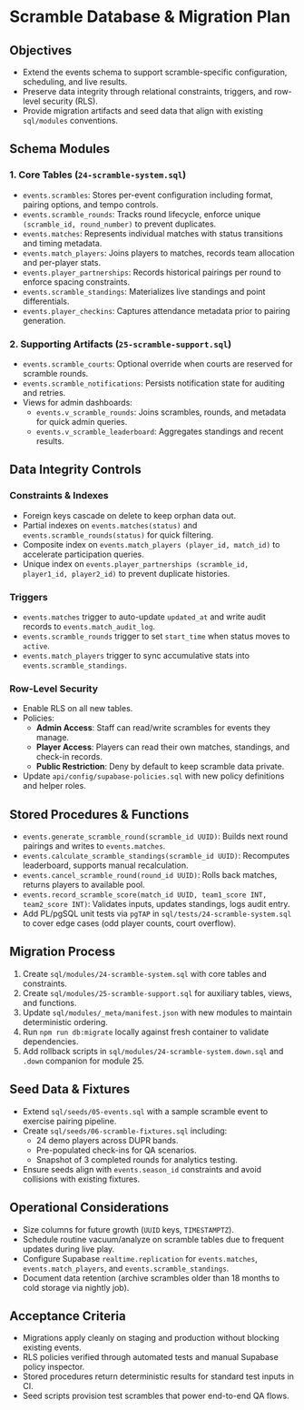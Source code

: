 # Scramble Database & Migration Plan

## Objectives
- Extend the events schema to support scramble-specific configuration, scheduling, and live results.
- Preserve data integrity through relational constraints, triggers, and row-level security (RLS).
- Provide migration artifacts and seed data that align with existing `sql/modules` conventions.

## Schema Modules

### 1. Core Tables (`24-scramble-system.sql`)
- `events.scrambles`: Stores per-event configuration including format, pairing options, and tempo controls.
- `events.scramble_rounds`: Tracks round lifecycle, enforce unique `(scramble_id, round_number)` to prevent duplicates.
- `events.matches`: Represents individual matches with status transitions and timing metadata.
- `events.match_players`: Joins players to matches, records team allocation and per-player stats.
- `events.player_partnerships`: Records historical pairings per round to enforce spacing constraints.
- `events.scramble_standings`: Materializes live standings and point differentials.
- `events.player_checkins`: Captures attendance metadata prior to pairing generation.

### 2. Supporting Artifacts (`25-scramble-support.sql`)
- `events.scramble_courts`: Optional override when courts are reserved for scramble rounds.
- `events.scramble_notifications`: Persists notification state for auditing and retries.
- Views for admin dashboards:
  - `events.v_scramble_rounds`: Joins scrambles, rounds, and metadata for quick admin queries.
  - `events.v_scramble_leaderboard`: Aggregates standings and recent results.

## Data Integrity Controls

### Constraints & Indexes
- Foreign keys cascade on delete to keep orphan data out.
- Partial indexes on `events.matches(status)` and `events.scramble_rounds(status)` for quick filtering.
- Composite index on `events.match_players (player_id, match_id)` to accelerate participation queries.
- Unique index on `events.player_partnerships (scramble_id, player1_id, player2_id)` to prevent duplicate histories.

### Triggers
- `events.matches` trigger to auto-update `updated_at` and write audit records to `events.match_audit_log`.
- `events.scramble_rounds` trigger to set `start_time` when status moves to `active`.
- `events.match_players` trigger to sync accumulative stats into `events.scramble_standings`.

### Row-Level Security
- Enable RLS on all new tables.
- Policies:
  - **Admin Access**: Staff can read/write scrambles for events they manage.
  - **Player Access**: Players can read their own matches, standings, and check-in records.
  - **Public Restriction**: Deny by default to keep scramble data private.
- Update `api/config/supabase-policies.sql` with new policy definitions and helper roles.

## Stored Procedures & Functions
- `events.generate_scramble_round(scramble_id UUID)`: Builds next round pairings and writes to `events.matches`.
- `events.calculate_scramble_standings(scramble_id UUID)`: Recomputes leaderboard, supports manual recalculation.
- `events.cancel_scramble_round(round_id UUID)`: Rolls back matches, returns players to available pool.
- `events.record_scramble_score(match_id UUID, team1_score INT, team2_score INT)`: Validates inputs, updates standings, logs audit entry.
- Add PL/pgSQL unit tests via `pgTAP` in `sql/tests/24-scramble-system.sql` to cover edge cases (odd player counts, court overflow).

## Migration Process
1. Create `sql/modules/24-scramble-system.sql` with core tables and constraints.
2. Create `sql/modules/25-scramble-support.sql` for auxiliary tables, views, and functions.
3. Update `sql/modules/_meta/manifest.json` with new modules to maintain deterministic ordering.
4. Run `npm run db:migrate` locally against fresh container to validate dependencies.
5. Add rollback scripts in `sql/modules/24-scramble-system.down.sql` and `.down` companion for module 25.

## Seed Data & Fixtures
- Extend `sql/seeds/05-events.sql` with a sample scramble event to exercise pairing pipeline.
- Create `sql/seeds/06-scramble-fixtures.sql` including:
  - 24 demo players across DUPR bands.
  - Pre-populated check-ins for QA scenarios.
  - Snapshot of 3 completed rounds for analytics testing.
- Ensure seeds align with `events.season_id` constraints and avoid collisions with existing fixtures.

## Operational Considerations
- Size columns for future growth (`UUID` keys, `TIMESTAMPTZ`).
- Schedule routine vacuum/analyze on scramble tables due to frequent updates during live play.
- Configure Supabase `realtime.replication` for `events.matches`, `events.match_players`, and `events.scramble_standings`.
- Document data retention (archive scrambles older than 18 months to cold storage via nightly job).

## Acceptance Criteria
- Migrations apply cleanly on staging and production without blocking existing events.
- RLS policies verified through automated tests and manual Supabase policy inspector.
- Stored procedures return deterministic results for standard test inputs in CI.
- Seed scripts provision test scrambles that power end-to-end QA flows.
